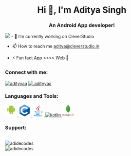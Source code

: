 <h1 align="center">Hi 👋, I'm Aditya Singh</h1>
<h3 align="center">An Android App developer!</h3>
<img align = "right alt = "coding" width = "400" src = "https://media2.giphy.com/media/13HgwGsXF0aiGY/giphy.gif?cid=ecf05e47kywzev2elyxu9y3pdkqo5uae9rd06pt2gfuw4s3u&rid=giphy.gif&ct=g">
- 🔭 I’m currently working on CleverStudio

- 📫 How to reach me aditya@cleverstudio.in

- ⚡ Fun fact App >>>> Web 🙂

<h3 align="left">Connect with me:</h3>
<p align="left">
<a href="https://twitter.com/__adityyaa" target="blank"><img align="center" src="https://raw.githubusercontent.com/rahuldkjain/github-profile-readme-generator/master/src/images/icons/Social/twitter.svg" alt="adityyaa" height="30" width="40" /></a>
<a href="https://instagram.com/.adityyaa" target="blank"><img align="center" src="https://raw.githubusercontent.com/rahuldkjain/github-profile-readme-generator/master/src/images/icons/Social/instagram.svg" alt=".adityyaa" height="30" width="40" /></a>
</p>

<h3 align="left">Languages and Tools:</h3>
<p align="left"> <a href="https://developer.android.com/" target="_blank" rel="noreferrer"> <img src="https://raw.githubusercontent.com/devicons/devicon/master/icons/android/android-original-wordmark.svg" alt="android" width="40" height="40"/> </a> <a href="https://www.cprogramming.com/" target="_blank" rel="noreferrer"> <img src="https://raw.githubusercontent.com/devicons/devicon/master/icons/c/c-original.svg" alt="c" width="40" height="40"/> </a> <a href="https://www.java.com/" target="_blank" rel="noreferrer"> <img src="https://raw.githubusercontent.com/devicons/devicon/master/icons/java/java-original.svg" alt="java" width="40" height="40"/> </a> <a href="https://kotlinlang.org/" target="_blank" rel="noreferrer"> <img src="https://www.vectorlogo.zone/logos/kotlinlang/kotlinlang-icon.svg" alt="kotlin" width="40" height="40"/> </a> <a href="https://www.mongodb.com/" target="_blank" rel="noreferrer"> <img src="https://raw.githubusercontent.com/devicons/devicon/master/icons/mongodb/mongodb-original-wordmark.svg" alt="mongodb" width="40" height="40"/> </a> </p>

<h3 align="left">Support:</h3>
<p><a href="https://www.buymeacoffee.com/adidecodes" <img align="left" src="https://cdn.buymeacoffee.com/buttons/v2/default-yellow.png" height="50" width="210" alt="adidecodes"/></a></p><br>

<div align="left"><img src="https://github-readme-stats.vercel.app/api?username=adidecodes&show_icons=true&locale=en" alt="adidecodes" /></div>

<div align="left"><img src="https://github-readme-streak-stats.herokuapp.com/?user=adidecodes&" alt="adidecodes" /></div>
